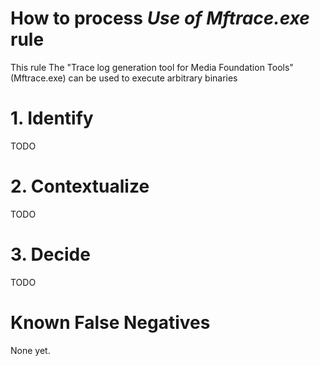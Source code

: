 # How to process *Use of Mftrace.exe* rule
This rule The "Trace log generation tool for Media Foundation Tools" (Mftrace.exe) can be used to execute arbitrary binaries

# 1. Identify
TODO

# 2. Contextualize
TODO

# 3. Decide
TODO

# Known False Negatives
None yet.
